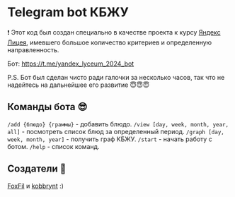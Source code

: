 # Telegram bot КБЖУ

❗ Этот код был создан специально в качестве проекта к курсу [Яндекс Лицея](https://lyceum.yandex.ru/), имевшего большое количество критериев и определенную направленность.

Бот: https://t.me/yandex_lyceum_2024_bot

P.S. Бот был сделан чисто ради галочки за несколько часов, так что не надейтесь на дальнейшее его развитие 😇😇😇

## Команды бота 😎

`/add {блюдо} {граммы}` - добавить блюдо.
`/view [day, week, month, year, all]` - посмотреть список блюд за определенный период.
`/graph [day, week, month, year]` - получить граф КБЖУ.
`/start` - начать работу с ботом.
`/help` - список команд.

## Создатели 🧡
[FoxFil](https://github.com/foxfil) и [kobbrynt](https://github.com/dan228-30) :)
